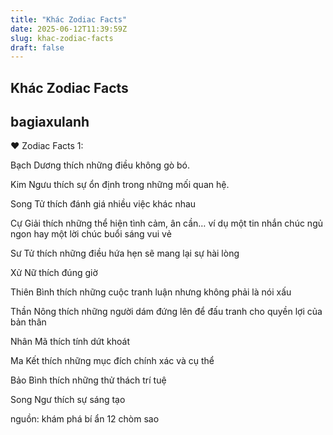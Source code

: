 ```yaml
---
title: "Khác Zodiac Facts"
date: 2025-06-12T11:39:59Z
slug: khac-zodiac-facts
draft: false
---
```


## Khác Zodiac Facts

## bagiaxulanh

♥ Zodiac Facts 1:
 
 
Bạch Dương thích những điều không gò bó.
 
Kim Ngưu thích sự ổn định trong những mối quan hệ.
 
Song Tử thích đánh giá nhiều việc khác nhau
 
Cự Giải thích những thể hiện tình cảm, ân cần… ví dụ một tin nhắn chúc ngủ ngon hay một lời chúc buổi sáng vui vẻ
 
Sư Tử thích những điều hứa hẹn sẽ mang lại sự hài lòng
 
Xử Nữ thích đúng giờ
 
Thiên Bình thích những cuộc tranh luận nhưng không phải là nói xấu
 
Thần Nông thích những người dám đứng lên để đấu tranh cho quyền lợi của bản thân
 
Nhân Mã thích tính dứt khoát
 
Ma Kết thích những mục đích chính xác và cụ thể
 
Bảo Bình thích những thử thách trí tuệ
 
Song Ngư thích sự sáng tạo
 
 
 
nguồn: khám phá bí ẩn 12 chòm sao